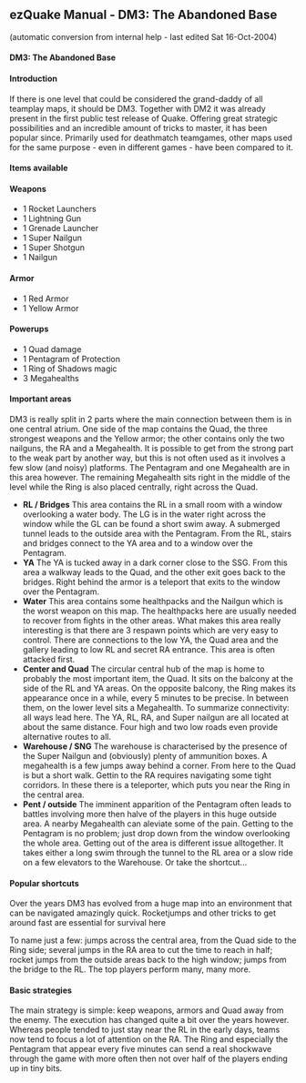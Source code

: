 ## ezQuake Manual - DM3: The Abandoned Base
(automatic conversion from internal help - last edited Sat 16-Oct-2004)

#### DM3: The Abandoned Base

#### Introduction

If there is one level that could be considered the grand-daddy of all teamplay maps, it should be DM3. Together with DM2 it was already present in the first public test release of Quake. Offering great strategic possibilities and an incredible amount of tricks to master, it has been popular since. Primarily used for deathmatch teamgames, other maps used for the same purpose - even in different games - have been compared to it.

#### Items available
#### Weapons

- 1 Rocket Launchers
- 1 Lightning Gun
- 1 Grenade Launcher
- 1 Super Nailgun
- 1 Super Shotgun
- 1 Nailgun

#### Armor

- 1 Red Armor
- 1 Yellow Armor

#### Powerups

- 1 Quad damage
- 1 Pentagram of Protection
- 1 Ring of Shadows magic
- 3 Megahealths


#### Important areas

DM3 is really split in 2 parts where the main connection between them is in one central atrium. One side of the map contains the Quad, the three strongest weapons and the Yellow armor; the other contains only the two nailguns, the RA and a Megahealth. It is possible to get from the strong part to the weak part by another way, but this is not often used as it involves a few slow (and noisy) platforms. The Pentagram and one Megahealth are in this area however. The remaining Megahealth sits right in the middle of the level while the Ring is also placed centrally, right across the Quad.

- **RL / Bridges** This area contains the RL in a small room with a window overlooking a water body. The LG is in the water right across the window while the GL can be found a short swim away. A submerged tunnel leads to the outside area with the Pentagram. From the RL, stairs and bridges connect to the YA area and to a window over the Pentagram.
- **YA** The YA is tucked away in a dark corner close to the SSG. From this area a walkway leads to the Quad, and the other exit goes back to the bridges. Right behind the armor is a teleport that exits to the window over the Pentagram.
- **Water** This area contains some healthpacks and the Nailgun which is the worst weapon on this map. The healthpacks here are usually needed to recover from fights in the other areas. What makes this area really interesting is that there are 3 respawn points which are very easy to control. There are connections to the low YA, the Quad area and the gallery leading to low RL and secret RA entrance. This area is often attacked first.
- **Center and Quad** The circular central hub of the map is home to probably the most important item, the Quad. It sits on the balcony at the side of the RL and YA areas. On the opposite balcony, the Ring makes its appearance once in a while, every 5 minutes to be precise. In between them, on the lower level sits a Megahealth. To summarize connectivity: all ways lead here. The YA, RL, RA, and Super nailgun are all located at about the same distance. Four high and two low roads even provide alternative routes to all.
- **Warehouse / SNG** The warehouse is characterised by the presence of the Super Nailgun and (obviously) plenty of ammunition boxes. A megahealth is a few jumps away behind a corner. From here to the Quad is but a short walk. Gettin to the RA requires navigating some tight corridors. In these there is a teleporter, which puts you near the Ring in the central area.
- **Pent / outside** The imminent apparition of the Pentagram often leads to battles involving more then halve of the players in this huge outside area. A nearby Megahealth can aleviate some of the pain. Getting to the Pentagram is no problem; just drop down from the window overlooking the whole area. Getting out of the area is different issue alltogether. It takes either a long swim through the tunnel to the RL area or a slow ride on a few elevators to the Warehouse. Or take the shortcut...

#### Popular shortcuts

Over the years DM3 has evolved from a huge map into an environment that can be navigated amazingly quick. Rocketjumps and other tricks to get around fast are essential for survival here

To name just a few: jumps across the central area, from the Quad side to the Ring side; several jumps in the RA area to cut the time to reach in half; rocket jumps from the outside areas back to the high window; jumps from the bridge to the RL. The top players perform many, many more.
#### Basic strategies

The main strategy is simple: keep weapons, armors and Quad away from the enemy. The execution has changed quite a bit over the years however. Whereas people tended to just stay near the RL in the early days, teams now tend to focus a lot of attention on the RA. The Ring and especially the Pentagram that appear every five minutes can send a real shockwave through the game with more often then not over half of the players ending up in tiny bits.
